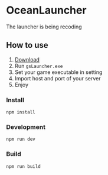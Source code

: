 # OceanLauncher
The launcher is being recoding

## How to use
1. [Download](https://github.com/Coooookies/OceanLauncher/releases/download/v1.0.1/app-64.zip)
2. Run `gsLauncher.exe`
3. Set your game executable in setting
4. Import host and port of your server
5. Enjoy


### Install
```
npm install
```

### Development
```
npm run dev
```

### Build
```
npm run build
```
